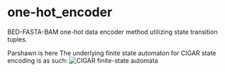 # one-hot_encoder
BED-FASTA-BAM one-hot data encoder method utilizing state transition tuples. 

Parshawn is here
The underlying finite state automaton for CIGAR state encoding is as such: 
![CIGAR finite-state automata](./automaton.png)